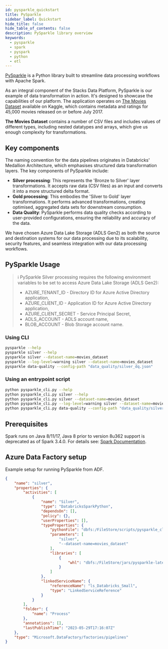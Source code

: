 ```yaml
---
id: pysparkle_quickstart
title: PySparkle
sidebar_label: Quickstart
hide_title: false
hide_table_of_contents: false
description: PySparkle library overview
keywords:
  - pysparkle
  - spark
  - pyspark
  - python
  - etl
---
```


[PySparkle](https://github.com/amido/stacks-azure-data/tree/main/pysparkle) is a Python library
built to streamline data processing workflows with Apache Spark.

As an integral component of the Stacks Data Platform, PySparkle is our example of data transformation
in action. It's designed to showcase the capabilities of our platform. The application operates
on [The Movies Dataset](https://www.kaggle.com/datasets/rounakbanik/the-movies-dataset) available
on Kaggle, which contains metadata and ratings for 45,000 movies released on or before July 2017.

**The Movies Dataset** contains a number of CSV files and includes values of different types,
including nested datatypes and arrays, which give us enough complexity for transformations.

## Key components

The naming convention for the data pipelines originates in Databricks' Medallion Architecture, which
emphasises structured data transformation layers. The key components of PySparkle include:

- **Silver processing**: This represents the 'Bronze to Silver' layer transformations. It accepts
raw data (CSV files) as an input and converts it into a more structured delta format.
- **Gold processing**: This embodies the 'Silver to Gold' layer transformations. It performs
advanced transformations, creating optimised, aggregated data sets for downstream consumption.
- **Data Quality**: PySparkle performs data quality checks according to user-provided
configurations, ensuring the reliability and accuracy of the data.

We have chosen Azure Data Lake Storage (ADLS Gen2) as both the source and destination systems for
our data processing due to its scalability, security features, and seamless integration with our
data processing workflows.

## PySparkle Usage

> ℹ️ PySparkle Silver processing requires the following environment variables to be set
> to access Azure Data Lake Storage (ADLS Gen2):
>
> - AZURE_TENANT_ID - Directory ID for Azure Active Directory application,
> - AZURE_CLIENT_ID - Application ID for Azure Active Directory application,
> - AZURE_CLIENT_SECRET - Service Principal Secret,
> - ADLS_ACCOUNT - ADLS account name,
> - BLOB_ACCOUNT - Blob Storage account name.

### Using CLI

```bash
pysparkle --help
pysparkle silver --help
pysparkle silver --dataset-name=movies_dataset
pysparkle --log-level=warning silver --dataset-name=movies_dataset
pysparkle data-quality --config-path "data_quality/silver_dq.json"
```

### Using an entrypoint script

```bash
python pysparkle_cli.py --help
python pysparkle_cli.py silver --help
python pysparkle_cli.py silver --dataset-name=movies_dataset
python pysparkle_cli.py --log-level=warning silver --dataset-name=movies_dataset
python pysparkle_cli.py data-quality --config-path "data_quality/silver_dq.json"
```

## Prerequisites

Spark runs on Java 8/11/17, Java 8 prior to version 8u362 support is deprecated
as of Spark 3.4.0. For details see: [Spark Documentation](https://spark.apache.org/docs/latest/).

## Azure Data Factory setup

Example setup for running PySparkle from ADF.

```json
{
    "name": "silver",
    "properties": {
        "activities": [
            {
                "name": "Silver",
                "type": "DatabricksSparkPython",
                "dependsOn": [],
                "policy": {},
                "userProperties": [],
                "typeProperties": {
                    "pythonFile": "dbfs:/FileStore/scripts/pysparkle_cli.py",
                    "parameters": [
                        "silver",
                        "--dataset-name=movies_dataset"
                    ],
                    "libraries": [
                        {
                            "whl": "dbfs:/FileStore/jars/pysparkle-latest-py3-none-any.whl"
                        }
                    ]
                },
                "linkedServiceName": {
                    "referenceName": "ls_Databricks_Small",
                    "type": "LinkedServiceReference"
                }
            }
        ],
        "folder": {
            "name": "Process"
        },
        "annotations": [],
        "lastPublishTime": "2023-05-29T17:16:07Z"
    },
    "type": "Microsoft.DataFactory/factories/pipelines"
}
```
